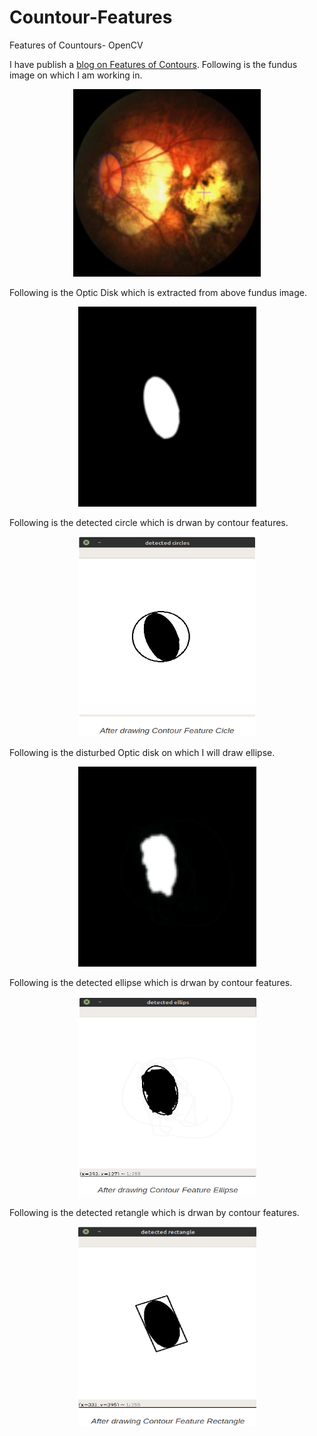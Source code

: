 # Countour-Features
Features of Countours- OpenCV

I have publish a [blog on Features of Contours](https://zawster.wordpress.com/2020/03/15/opencv-features-of-contours/). 
Following is the fundus image on which I am working in.

<p align="center">
  <img width="300" height="300" src="https://github.com/zawster/Countour-Features/blob/master/images/fundus.jpg">
</p>

Following is the Optic Disk which is extracted from above fundus image.
<p align="center">
    <img width="285" height="320" src="https://github.com/zawster/Countour-Features/blob/master/images/Fundus-mask.png">
</p>
 
Following is the detected circle which is drwan by contour features.
<p align="center">
    <img width="285" height="320" src="https://github.com/zawster/Countour-Features/blob/master/images/circle.png">
</p>

Following is the disturbed Optic disk on which I will draw ellipse.
<p align="center">
    <img  width="285" height="320" src="https://github.com/zawster/Countour-Features/blob/master/images/disturb-disk.png">
</p>

Following is the detected ellipse which is drwan by contour features.
<p align="center">
    <img width="285" height="320" src="https://github.com/zawster/Countour-Features/blob/master/images/ellipse.png">
</p>


Following is the detected retangle which is drwan by contour features.
<p align="center">
    <img width="285" height="320" src="https://github.com/zawster/Countour-Features/blob/master/images/rectangle.png">
</p>


